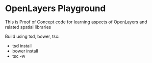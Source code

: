# OpenLayers Playground

This is Proof of Concept code for learning
aspects of OpenLayers and related spatial libraries

Build using tsd, bower, tsc:

* tsd install
* bower install
* tsc -w
